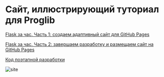# Сайт, иллюстрирующий туториал для Proglib

[Flask за час. Часть 1: создаем адаптивный сайт для GitHub Pages](https://proglib.io/p/flask-za-chas-chast-1-sozdaem-adaptivnyy-sayt-dlya-github-pages-2022-06-20)

[Flask за час. Часть 2: завершаем разработку и размещаем сайт на GitHub Pages](https://proglib.io/p/flask-za-chas-chast-2-zavershaem-razrabotku-i-razmeshchaem-sayt-na-github-pages-2022-06-22)

[Код поэтапной разработки](https://github.com/natkaida/flask_project)

![site](https://user-images.githubusercontent.com/85797091/176396130-943941d7-a5de-4828-af88-c5ed2657032f.jpg)
